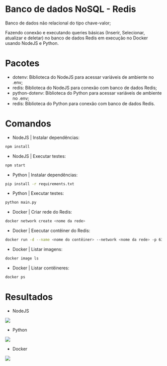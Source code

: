 # Banco de dados NoSQL - Redis

Banco de dados não relacional do tipo chave-valor;

Fazendo conexão e executando queries básicas (Inserir, Selecionar, atualizar e deletar) no banco de dados Redis em execução no Docker usando NodeJS e Python.

# Pacotes
- dotenv: Biblioteca do NodeJS para acessar variáveis de ambiente no .env;
- redis: Biblioteca do NodeJS para conexão com banco de dados Redis;
- python-dotenv: Biblioteca do Python para acessar variáveis de ambiente no .env;
- redis: Biblioteca do Python para conexão com banco de dados Redis.

# Comandos
- NodeJS | Instalar dependências:
```bash
npm install
```
- NodeJS | Executar testes:
```bash
npm start
```
- Python | Instalar dependências:
```bash
pip install -r requirements.txt
```
- Python | Executar testes:
```bash
python main.py
```
- Docker | Criar rede do Redis:
```bash
docker network create <nome da rede>
```
- Docker | Executar contêiner do Redis:
```bash
docker run -d --name <nome do contêiner> --network <nome da rede> -p 6379:6379 redis
```
- Docker | Listar imagens:
```bash
docker image ls
```
- Docker | Listar contêineres:
```bash
docker ps
```

# Resultados
- NodeJS
<span>
    <img src="https://github.com/lucasharzer/Bancos_Dados-Tipos/assets/85804895/2da7c55a-248f-4d61-a5c0-873e1667c718">
</span>

- Python
<span>
    <img src="https://github.com/lucasharzer/Bancos_Dados-Tipos/assets/85804895/93966de5-274f-4771-97ba-ccb23166e3c8">
</span>

- Docker
<span>
    <img src="https://github.com/lucasharzer/Bancos_Dados-Tipos/assets/85804895/f77341c7-b708-4d8d-96d7-1c15059b14a0">
</span>
